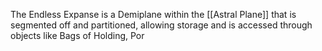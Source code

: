 The Endless Expanse is a Demiplane within the [[Astral Plane]] that is segmented off and partitioned, allowing storage and is accessed through objects like Bags of Holding, Por